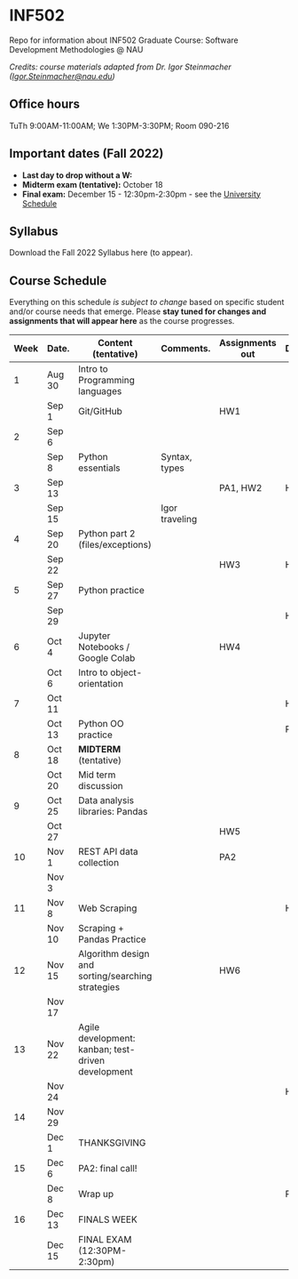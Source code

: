 # INF502
Repo for information about INF502 Graduate Course: Software Development Methodologies @ NAU

_Credits: course materials adapted from Dr. Igor Steinmacher (Igor.Steinmacher@nau.edu)_

## Office hours

TuTh 9:00AM-11:00AM; We 1:30PM-3:30PM; Room 090-216

## Important dates (Fall 2022)

* **Last day to drop without a W:** 
* **Midterm exam (tentative):** October 18
* **Final exam:** December 15 - 12:30pm-2:30pm - see the [University Schedule](https://in.nau.edu/registrar/important-dates/)

## Syllabus

Download the Fall 2022 Syllabus here (to appear).

## Course Schedule
Everything on this schedule *is subject to change* based on specific student and/or course needs that emerge. Please **stay tuned for changes and assignments that will appear here** as the course progresses.

<!--Work is to be submitted via BbLearn whenever not specified differently. When via BBLearn, the deliverable must be in Word or PDF format.-->

|Week|Date.   | Content (tentative)                                   | Comments.      | Assignments out          | Deadline |
|----|--------|-------------------------------------------------------|----------------|--------------------------|----------|
| 1  | Aug 30 | Intro to Programming languages                        |                |                          |          |
|    | Sep  1 | Git/GitHub                                            |                | HW1                      |          |
| 2  | Sep  6 |                                                       |                |                          |          |
|    | Sep  8 | Python essentials                                     | Syntax, types  |                          |          |
| 3  | Sep 13 |                                                       |                | PA1, HW2                 | HW1      |
|    | Sep 15 |                                                       | Igor traveling |                          |          |
| 4  | Sep 20 | Python part 2 (files/exceptions)                      |                |                          |          |
|    | Sep 22 |                                                       |                | HW3                      | HW2      |
| 5  | Sep 27 | Python practice                                       |                |                          |          |
|    | Sep 29 |                                                       |                |                          | HW3      |
| 6  | Oct  4 | Jupyter Notebooks / Google Colab                      |                | HW4                      |          |
|    | Oct  6 | Intro to object-orientation                           |                |                          |          |
| 7  | Oct 11 |                                                       |                |                          | HW4      |
|    | Oct 13 | Python OO practice                                    |                |                          | PA1      |
| 8  | Oct 18 | **MIDTERM** (tentative)                              |                |                          |          |
|    | Oct 20 | Mid term discussion                                   |                |                          |          |
| 9  | Oct 25 | Data analysis libraries: Pandas                       |                |                          |          |
|    | Oct 27 |                                                       |                | HW5                      |          |
| 10 | Nov  1 | REST API data collection                              |                | PA2                      |          |
|    | Nov  3 |                                                       |                |                          |          |
| 11 | Nov  8 | Web Scraping                                          |                |                          | HW5      |
|    | Nov 10 | Scraping + Pandas Practice                            |                |                          |          |
| 12 | Nov 15 | Algorithm design and sorting/searching strategies     |                | HW6                      |          |
|    | Nov 17 |                                                       |                |                          |          |
| 13 | Nov 22 | Agile development: kanban; test-driven development    |                |                          |          |
|    | Nov 24 |                                                       |                |                          | HW6      |
| 14 | Nov 29 |                                                       |                |                          |          |
|    | Dec  1 | THANKSGIVING                                          |                |                          |          |
| 15 | Dec  6 | PA2: final call!                                      |                |                          |          |
|    | Dec  8 | Wrap up                                               |                |                          | PA2       |
| 16 | Dec 13 | FINALS WEEK                                           |                |                          |          |
|    | Dec 15 | FINAL EXAM (12:30PM-2:30pm)                           |                |                          |          |
